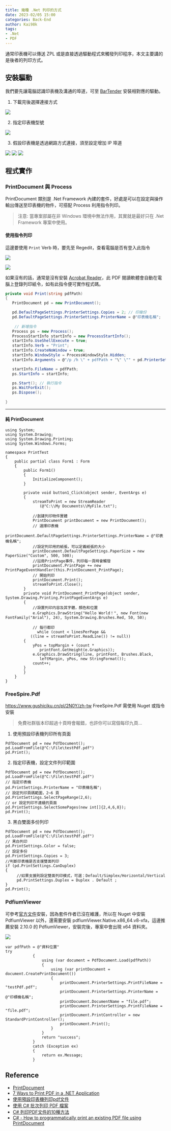 ```yaml
---
title: 幾種 .Net 列印的方式
date: 2023-02/05 15:00
categories: Back-End
author: Kai98k
tags:
- .Net
- PDF
---
```

通常印表機可以傳送 ZPL 或是直接透過驅動程式來觸發列印程序，本文主要講的是後者的列印方式。

## 安裝驅動

我們要先讓電腦認識印表機及溝通的埠道，可至 [BarTender](https://www.seagullscientific.com/tw/support/downloads/drivers/) 安裝相對應的驅動。

1. 下載完後選擇連接方式

![](https://i.imgur.com/IjBDcBJ.png)

2. 指定印表機型號

![](https://i.imgur.com/u5o7UKI.png)

3. 假設印表機是透過網路方式連接，須至設定增加 IP 埠道

![](https://i.imgur.com/cSunWhn.png)
![](https://i.imgur.com/6upmKAf.png)
![](https://i.imgur.com/aaC4fTz.png)


## 程式實作

### PrintDocument 與 Process

PrintDocument 類別是 .Net Framework 內建的套件，好處是可以在設定與操作輸出傳送至印表機的物件，可搭配 Process 利用指令列印。

>注意: 當專案部屬在非 Windows 環境中無法作用，其實就是最好只在 .Net Framework 專案中使用。


#### 使用指令列印

這邊要使用 `Print` Verb 時，要先至 Regedit，查看電腦是否有登入此指令

![](https://i.imgur.com/DdhyIbi.png)

![](https://i.imgur.com/Z5X7uF7.png)

如果沒有的話，通常是沒有安裝 [Acrobat Reader](https://get.adobe.com/tw/reader/)，此 PDF 閱讀軟體會自動在電腦上登錄列印紙令，如有此指令便可實作程式碼。

```csharp
private void Print(string pdfPath)
{
   PrintDocument pd = new PrintDocument();

   pd.DefaultPageSettings.PrinterSettings.Copies = 2; // 印幾份
   pd.DefaultPageSettings.PrinterSettings.PrinterName = @"印表機名稱"; 
    
    // 新增指令
   Process ps = new Process(); 
   ProcessStartInfo startInfo = new ProcessStartInfo();
   startInfo.UseShellExecute = true;
   startInfo.Verb = "Print";
   startInfo.CreateNoWindow = true;
   startInfo.WindowStyle = ProcessWindowStyle.Hidden;
   startInfo.Arguments = @"/p /h \" + pdfPath + "\" \"" + pd.PrinterSettings.PrinterName + " \"";

   startInfo.FileName = pdfPath;
   ps.StartInfo = startInfo;

   ps.Start(); // 執行指令
   ps.WaitForExit();
   ps.Dispose();
            
}
```

---
#### 純 PrintDocument
```csharp=
using System;
using System.Drawing;
using System.Drawing.Printing;
using System.Windows.Forms;
 
namespace PrintTest
{
    public partial class Form1 : Form
    {
        public Form1()
        {
            InitializeComponent();
        }
 
        private void button1_Click(object sender, EventArgs e)
        {
            streamToPrint = new StreamReader
               (@"C:\\My Documents\\MyFile.txt");
               
            //創建列印物件實體
            PrintDocument printDocument = new PrintDocument();
            // 選擇印表機
            printDocument.DefaultPageSettings.PrinterSettings.PrinterName = @"印表機名稱";
            //設定列印用的紙張，可以定義紙張的大小
            printDocument.DefaultPageSettings.PaperSize = new PaperSize("Custom", 500, 500);
            //註冊PrintPage事件，列印每一頁時會觸發
            printDocument.PrintPage += new PrintPageEventHandler(this.PrintDocument_PrintPage);
            // 開始列印
            printDocument.Print();
            streamToPrint.Close();
        }
        private void PrintDocument_PrintPage(object sender, System.Drawing.Printing.PrintPageEventArgs e)
        {
            //設置列印内容及其字體，顏色和位置
            e.Graphics.DrawString("Hello World！", new Font(new FontFamily("Arial"), 24), System.Drawing.Brushes.Red, 50, 50);
            
            // 每行都印
              while (count < linesPerPage &&
           ((line = streamToPrint.ReadLine()) != null))
        {
            yPos = topMargin + (count *
               printFont.GetHeight(e.Graphics));
            e.Graphics.DrawString(line, printFont, Brushes.Black,
               leftMargin, yPos, new StringFormat());
            count++;
        }
        }
    }
}
```

### FreeSpire.Pdf

<https://www.gushiciku.cn/pl/2N0Y/zh-tw>
FreeSpire.Pdf 需使用 Nuget 或指令安裝
>免費社群版本印超過十頁時會報錯，也許你可以寫個每印九頁...

1. 使用預設印表機列印所有頁面
```csharp=
PdfDocument pd = new PdfDocument();
pd.LoadFromFile(@"C:\File\testPdf.pdf")
pd.Print();
```
2. 指定印表機，設定文件列印範圍
```csharp=
PdfDocument pd = new PdfDocument();
pd.LoadFromFile(@"C:\File\testPdf.pdf")
// 指定印表機
pd.PrintSettings.PrinterName = "印表機名稱";
// 設定列印頁碼範圍，2~6 頁
pd.PrintSettings.SelectPageRange(2,6);
// or 設定列印不連續的頁面
pd.PrintSettings.SelectSomePages(new int[]{2,4,6,8});
pd.Print();
```
3. 黑白雙面多份列印
```csharp=
PdfDocument pd = new PdfDocument();
pd.LoadFromFile(@"C:\File\testPdf.pdf")
// 黑白列印
pd.PrintSettings.Color = false;
// 設定多份
pd.PrintSettings.Copies = 3;
//判斷印表機是否支援雙面列印
if (pd.PrintSettings.CanDuplex)
{
     //如果支援則設定雙面列印模式，可選：Default/Simplex/Horizontal/Vertical
     pd.PrintSettings.Duplex = Duplex . Default ;
}
pd.Print();
```

### PdfiumViewer 
可參考[官方文件](https://github.com/pvginkel/PdfiumBuild)安裝，因為套件作者已沒在維護，所以在 Nuget 中安裝 PdfiumViewer 以外，還需要安裝 pdfiumViewer.Native.x86_64.v8-xfa，這邊推薦安裝 2.10.0 的 PdfiumViewer，安裝完後，專案中會出現 x64 資料夾。

![](https://i.imgur.com/aMo9UrL.png)

``` csharp=
var pdfPath = @"資料位置" 
try
            {
                using (var document = PdfDocument.Load(pdfPath))
                {
                    using (var printDocument = document.CreatePrintDocument())
                    {
                        printDocument.PrinterSettings.PrintFileName = "testPdf.pdf";
                        printDocument.PrinterSettings.PrinterName = @"印標機名稱";
                        printDocument.DocumentName = "file.pdf";
                        printDocument.PrinterSettings.PrintFileName = "file.pdf";
                        printDocument.PrintController = new StandardPrintController();
                        printDocument.Print();
                    }
                }
                return "success";
            }
            catch (Exception ex)
            {
                return ex.Message;
            }
```


## Reference
* [PrintDocument](https://learn.microsoft.com/zh-tw/dotnet/api/system.drawing.printing.printdocument?view=dotnet-plat-ext-7.0)
* [7 Ways to Print PDF in a .NET Application](https://medium.com/@alexaae9/7-ways-to-print-pdf-in-a-net-application-ab15905bb98f)
* [使用預設印表機列印pdf文件](https://dotblogs.com.tw/whd/2016/03/22/234526)
* [使用 C# 批次列印 PDF 檔案](https://blog.darkthread.net/blog/print-pdf-with-c)
* [C# 列印PDF文件的10種方法](https://www.gushiciku.cn/pl/2N0Y/zh-tw)
* [C# - How to programmatically print an existing PDF file using PrintDocument](https://stackoverflow.com/questions/47857500/c-sharp-how-to-programmatically-print-an-existing-pdf-file-using-printdocument)